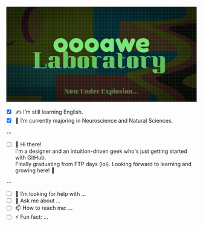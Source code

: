 ![oooawe Laboratory](assets/oawelaboratory.png)

- [x] ✍️ I’m still learning English.
- [x] 🧪 I’m currently majoring in Neuroscience and Natural Sciences.

--  

- [ ] 👋 Hi there!   
I'm a designer and an intuition-driven geek who's just getting started with GitHub.  
Finally graduating from FTP days (lol). Looking forward to learning and growing here! 🚀

--  

- [ ] 🤔 I’m looking for help with ...
- [ ] 💬 Ask me about ... 
- [ ] 📫 How to reach me: ... 
- [ ] ⚡ Fun fact: ... 
